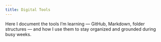 ```yaml
---
title: Digital Tools
---
```


Here I document the tools I’m learning — GitHub, Markdown, folder structures — and how I use them to stay organized and grounded during busy weeks.
